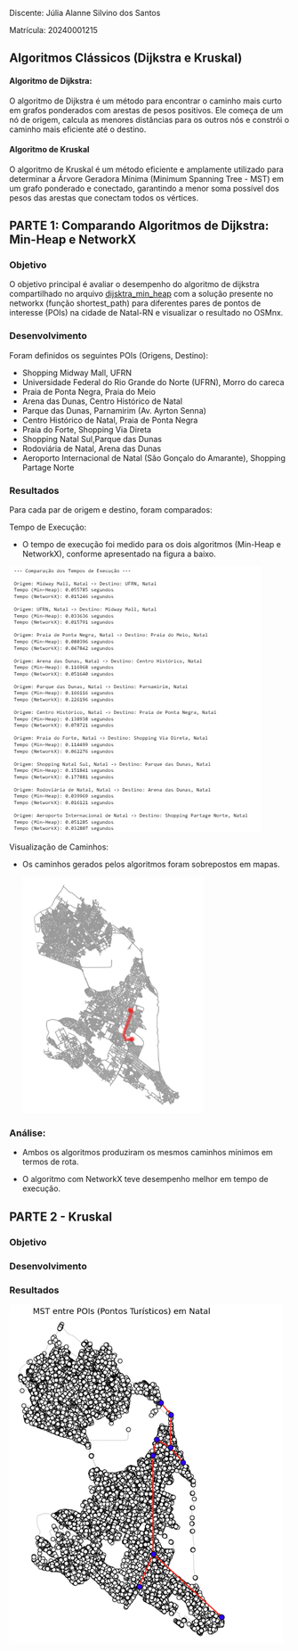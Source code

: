Discente: Júlia Alanne Silvino dos Santos

Matrícula: 20240001215

## Algoritmos Clássicos (Dijkstra e Kruskal)

#### Algoritmo de Dijkstra:

O algoritmo de Dijkstra é um método para encontrar o caminho mais curto em grafos ponderados com arestas de pesos positivos. Ele começa de um nó de origem, calcula as menores distâncias para os outros nós e constrói o caminho mais eficiente até o destino.

#### Algoritmo de Kruskal

O algoritmo de Kruskal é um método eficiente e amplamente utilizado para determinar a Árvore Geradora Mínima (Minimum Spanning Tree - MST) em um grafo ponderado e conectado, garantindo a menor soma possível dos pesos das arestas que conectam todos os vértices.


## PARTE 1: Comparando Algoritmos de Dijkstra: Min-Heap e NetworkX 

### Objetivo
O objetivo principal é  avaliar o  desempenho  do algoritmo de dijkstra compartilhado no arquivo [dijsktra_min_heap](dijsktra_min_heap.ipynb) com a solução presente no networkx (função shortest_path)  para diferentes pares de pontos de interesse (POIs) na cidade de Natal-RN e visualizar o resultado no OSMnx.


### Desenvolvimento
Foram definidos os seguintes POIs (Origens, Destino):

  * Shopping Midway Mall, UFRN
  * Universidade Federal do Rio Grande do Norte (UFRN), Morro do careca
  * Praia de Ponta Negra, Praia do Meio
  * Arena das Dunas, Centro Histórico de Natal
  * Parque das Dunas,  Parnamirim (Av. Ayrton Senna)
  * Centro Histórico de Natal, Praia de Ponta Negra
  * Praia do Forte, Shopping Via Direta
  * Shopping Natal Sul,Parque das Dunas
  * Rodoviária de Natal, Arena das Dunas
  * Aeroporto Internacional de Natal (São Gonçalo do Amarante), Shopping Partage Norte
  
### Resultados

Para cada par de origem e destino, foram comparados:

Tempo de Execução:

* O tempo de execução foi medido para os dois algoritmos (Min-Heap e NetworkX), conforme apresentado na figura a baixo.

![](img/comparacao.png)


Visualização de Caminhos:

* Os caminhos gerados pelos algoritmos foram sobrepostos em mapas.

  
  ![](img/Grafo_Dijsktra.png)


### Análise:

* Ambos os algoritmos produziram os mesmos caminhos mínimos em termos de rota.

* O algoritmo com NetworkX teve desempenho melhor em tempo de execução.

## PARTE 2 - Kruskal

### Objetivo

### Desenvolvimento

### Resultados
  ![](img/Kruskal.png)


